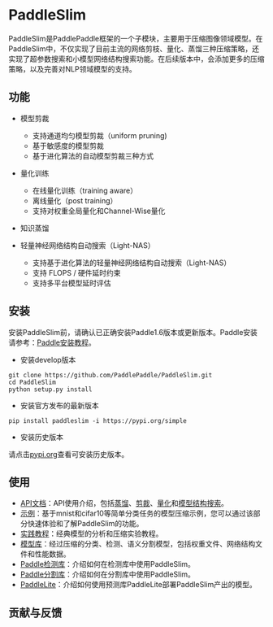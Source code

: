 

# PaddleSlim

PaddleSlim是PaddlePaddle框架的一个子模块，主要用于压缩图像领域模型。在PaddleSlim中，不仅实现了目前主流的网络剪枝、量化、蒸馏三种压缩策略，还实现了超参数搜索和小模型网络结构搜索功能。在后续版本中，会添加更多的压缩策略，以及完善对NLP领域模型的支持。

## 功能

- 模型剪裁
    - 支持通道均匀模型剪裁（uniform pruning)
    - 基于敏感度的模型剪裁
    - 基于进化算法的自动模型剪裁三种方式

- 量化训练
    - 在线量化训练（training aware）
    - 离线量化（post training）
    - 支持对权重全局量化和Channel-Wise量化

- 知识蒸馏

- 轻量神经网络结构自动搜索（Light-NAS）
    - 支持基于进化算法的轻量神经网络结构自动搜索（Light-NAS）
    - 支持 FLOPS / 硬件延时约束
    - 支持多平台模型延时评估


## 安装

安装PaddleSlim前，请确认已正确安装Paddle1.6版本或更新版本。Paddle安装请参考：[Paddle安装教程](https://www.paddlepaddle.org.cn/install/quick)。


- 安装develop版本


```
git clone https://github.com/PaddlePaddle/PaddleSlim.git
cd PaddleSlim
python setup.py install
```

- 安装官方发布的最新版本

```
pip install paddleslim -i https://pypi.org/simple
```

- 安装历史版本

请点击[pypi.org](https://pypi.org/project/paddleslim/#history)查看可安装历史版本。

## 使用

- [API文档](doc/api_guide.md)：API使用介绍，包括[蒸馏]()、[剪裁]()、[量化]()和[模型结构搜索]()。
- [示例](doc/demo_guide.md)：基于mnist和cifar10等简单分类任务的模型压缩示例，您可以通过该部分快速体验和了解PaddleSlim的功能。
- [实践教程]()：经典模型的分析和压缩实验教程。
- [模型库]()：经过压缩的分类、检测、语义分割模型，包括权重文件、网络结构文件和性能数据。
- [Paddle检测库]()：介绍如何在检测库中使用PaddleSlim。
- [Paddle分割库]()：介绍如何在分割库中使用PaddleSlim。
- [PaddleLite]()：介绍如何使用预测库PaddleLite部署PaddleSlim产出的模型。

## 贡献与反馈
